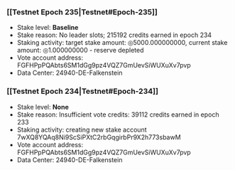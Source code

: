 ### [[Testnet Epoch 235|Testnet#Epoch-235]]
* Stake level: **Baseline**
* Stake reason: No leader slots; 215192 credits earned in epoch 234
* Staking activity: target stake amount: ◎5000.000000000, current stake amount: ◎1.000000000 - reserve depleted
* Vote account address: FGFHPpPQAbts6SM1dGg9pz4VQZ7GmUevSiWUXuXv7pvp
* Data Center: 24940-DE-Falkenstein
### [[Testnet Epoch 234|Testnet#Epoch-234]]
* Stake level: **None**
* Stake reason: Insufficient vote credits: 39112 credits earned in epoch 233
* Staking activity: creating new stake account 7wXQ8YQAq8Ni9ScSiPXtC2rbGqgirbPr9X2h773sbawM
* Vote account address: FGFHPpPQAbts6SM1dGg9pz4VQZ7GmUevSiWUXuXv7pvp
* Data Center: 24940-DE-Falkenstein